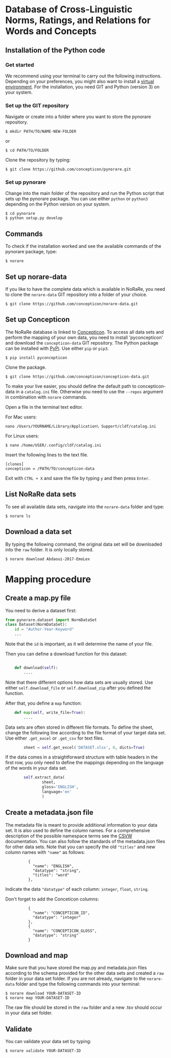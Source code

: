 # Database of Cross-Linguistic Norms, Ratings, and Relations for Words and Concepts

## Installation of the Python code

### Get started

We recommend using your terminal to carry out the following instructions. Depending on your preferences, you might also want to install a [virtual environment](https://docs.python.org/3/library/venv.html). For the installation, you need GIT and Python (version 3) on your system.

### Set up the GIT repository

Navigate or create into a folder where you want to store the pynorare repository.

```
$ mkdir PATH/TO/NAME-NEW-FOLDER
```
or
```
$ cd PATH/TO/FOLDER
```
Clone the repository by typing:

```
$ git clone https://github.com/concepticon/pynorare.git
```

### Set up pynorare

Change into the main folder of the repository and run the Python script that sets up the pynorare package. You can use either `python` or `python3` depending on the Python version on your system.

```
$ cd pynorare
$ python setup.py develop
```

## Commands

To check if the installation worked and see the available commands of the pynorare package, type:

```
$ norare
```

## Set up norare-data

If you like to have the complete data which is available in NoRaRe, you need to clone the `norare-data` GIT repository into a folder of your choice.

```
$ git clone https://github.com/concepticon/norare-data.git
```

## Set up Concepticon

The NoRaRe database is linked to [Concepticon](https://concepticon.clld.org/). To access all data sets and perform the mapping of your own data, you need to install 'pyconcepticon' and download the `concepticon-data` GIT repository. The Python package can be installed with [PyPi](https://pypi.org/). Use either `pip` or `pip3`.

```
$ pip install pyconcepticon
```

Clone the package.

```
$ git clone https://github.com/concepticon/concepticon-data.git
```

To make your live easier, you should define the default path to concepticon-data in a `catalog.ini` file. Otherwise you need to use the `--repos` argument in combination with `norare` commands.

Open a file in the terminal text editor.

For Mac users:

```
nano /Users/YOURNAME/Library/Application\ Support/cldf/catalog.ini
```

For Linux users:

```
$ nano /home/USER/.config/cldf/catalog.ini
```

Insert the following lines to the text file.

```
[clones]
concepticon = /PATH/TO/concepticon-data 
```

Exit with `CTRL + X` and save the file by typing `y` and then press `Enter`.


## List NoRaRe data sets

To see all available data sets, navigate into the `norare-data` folder and type:

```
$ norare ls
```

## Download a data set

By typing the following command, the original data set will be downloaded into the `raw` folder. It is only locally stored.

```
$ norare download Abdaoui-2017-EmoLex
```

# Mapping procedure

## Create a map.py file

You need to derive a dataset first:

```python
from pynorare.dataset import NormDataSet
class Dataset(NormDataSet):
    id = "Author-Year-Keyword"
    ...
```

Note that the `id` is important, as it will determine the name of your file.

Then you can define a download function for this dataset:

```python

    def download(self):
        ....
```

Note that there different options how data sets are usually stored. Use either `self.download_file` or `self.download_zip` after you defined the function.

After that, you define a `map` function:

```python
    def map(self, write_file=True):
        ....
```

Data sets are often stored in different file formats. To define the sheet, change the following line according to the file format of your target data set. Use either `.get_excel` or `.get_csv` for text files. 

```python
		sheet = self.get_excel('DATASET.xlsx', 0, dicts=True)
```

If the data comes in a straightforward structure with table headers in the first row, you only need to define the mappings depending on the language of the words in your data set.

```python
		self.extract_data(
                sheet,
                gloss='ENGLISH',
                language='en'
                )
```

## Create a metadata.json file

The metadata file is meant to provide additional information to your data set. It is also used to define the column names. For a comprehensive description of the possible namespace terms see the [CSVW](https://www.w3.org/ns/csvw) documentation. You can also follow the standards of the metadata.json files for other data sets. Note that you can specify the old `"titles"` and new column names with `"name"` as follows:

```
          {
            "name": "ENGLISH",
            "datatype": "string",
            "titles": "word"
          }, 
```

Indicate the data `"datatype"` of each column:  `integer`, `float`, `string`.

Don't forget to add the Conceticon columns:

```
          {
            "name": "CONCEPTICON_ID",
            "datatype": "integer"
          }, 
          {
            "name": "CONCEPTICON_GLOSS",
            "datatype": "string"
          } 
```

## Download and map

Make sure that you have stored the map.py and metadata.json files according to the schema provided for the other data sets and created a `raw` folder in your data set folder. If you are not already, navigate to the `norare-data` folder and type the following commands into your terminal:

```
$ norare download YOUR-DATASET-ID
$ norare map YOUR-DATASET-ID
```

The raw file should be stored in the `raw` folder and a new .tsv should occur in your data set folder.

## Validate

You can validate your data set by typing:

```
$ norare validate YOUR-DATASET-ID
```

